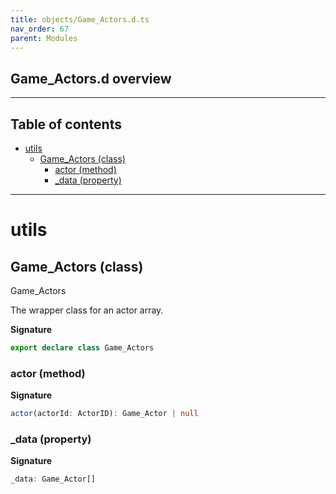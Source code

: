 ```yaml
---
title: objects/Game_Actors.d.ts
nav_order: 67
parent: Modules
---
```


## Game_Actors.d overview

---

<h2 class="text-delta">Table of contents</h2>

- [utils](#utils)
  - [Game_Actors (class)](#game_actors-class)
    - [actor (method)](#actor-method)
    - [\_data (property)](#_data-property)

---

# utils

## Game_Actors (class)

Game_Actors

The wrapper class for an actor array.

**Signature**

```ts
export declare class Game_Actors
```

### actor (method)

**Signature**

```ts
actor(actorId: ActorID): Game_Actor | null
```

### \_data (property)

**Signature**

```ts
_data: Game_Actor[]
```
